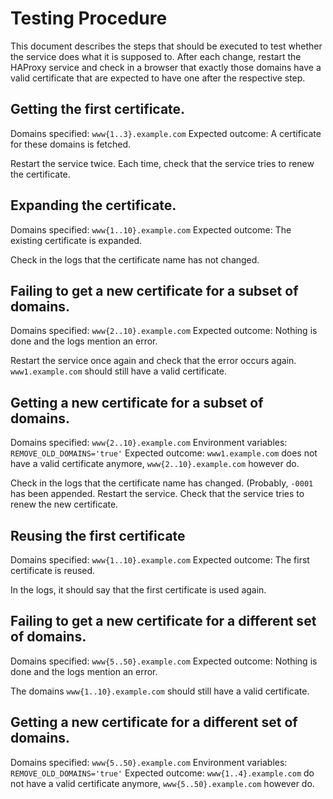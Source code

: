 # Testing Procedure

This document describes the steps that should be executed to test whether the service does what it is supposed to.
After each change, restart the HAProxy service and check in a browser that exactly those domains have a valid certificate that are expected to have one after the respective step.

## Getting the first certificate.

Domains specified: `www{1..3}.example.com`
Expected outcome: A certificate for these domains is fetched.

Restart the service twice. Each time, check that the service tries to renew the certificate.

## Expanding the certificate.

Domains specified: `www{1..10}.example.com`
Expected outcome: The existing certificate is expanded.

Check in the logs that the certificate name has not changed.

## Failing to get a new certificate for a subset of domains.

Domains specified: `www{2..10}.example.com`
Expected outcome: Nothing is done and the logs mention an error.

Restart the service once again and check that the error occurs again.
`www1.example.com` should still have a valid certificate.

## Getting a new certificate for a subset of domains.

Domains specified: `www{2..10}.example.com`
Environment variables: `REMOVE_OLD_DOMAINS='true'`
Expected outcome: `www1.example.com` does not have a valid certificate anymore, `www{2..10}.example.com` however do.

Check in the logs that the certificate name has changed. (Probably, `-0001` has been appended.
Restart the service. Check that the service tries to renew the new certificate.

## Reusing the first certificate

Domains specified: `www{1..10}.example.com`
Expected outcome: The first certificate is reused.

In the logs, it should say that the first certificate is used again.

## Failing to get a new certificate for a different set of domains.

Domains specified: `www{5..50}.example.com`
Expected outcome: Nothing is done and the logs mention an error.

The domains `www{1..10}.example.com` should still have a valid certificate.

## Getting a new certificate for a different set of domains.

Domains specified: `www{5..50}.example.com`
Environment variables: `REMOVE_OLD_DOMAINS='true'`
Expected outcome: `www{1..4}.example.com` do not have a valid certificate anymore, `www{5..50}.example.com` however do.
